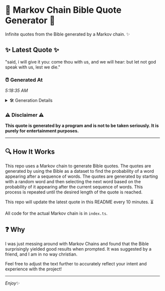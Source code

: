 # 📖 Markov Chain Bible Quote Generator 📖

Infinite quotes from the Bible generated by a Markov chain. ✨

## ✨ Latest Quote ✨
"said, i will give it you: come thou with us, and we will hear: but let not god speak with us, lest we die."

### ⏰ Generated At
*5:18:35 AM*

<details>
    <summary>🛠️ Generation Details</summary>
    <p>
        <strong>🌱 Seed:</strong> said,<br>
        <strong>🔄 Iterations:</strong> 23<br>
        <strong>📜 Context History:</strong><br>[ said, ]: i<br>[ said,, i ]: will<br>[ said,, i, will ]: give<br>[ said,, i, will, give ]: it<br>[ said,, i, will, give, it ]: you:<br>[ said,, i, will, give, it, you: ]: come<br>[ i, will, give, it, you:, come ]: thou<br>[ will, give, it, you:, come, thou ]: with<br>[ give, it, you:, come, thou, with ]: us,<br>[ it, you:, come, thou, with, us, ]: and<br>[ you:, come, thou, with, us,, and ]: we<br>[ come, thou, with, us,, and, we ]: will<br>[ thou, with, us,, and, we, will ]: hear:<br>[ with, us,, and, we, will, hear: ]: but<br>[ us,, and, we, will, hear:, but ]: let<br>[ and, we, will, hear:, but, let ]: not<br>[ we, will, hear:, but, let, not ]: god<br>[ will, hear:, but, let, not, god ]: speak<br>[ hear:, but, let, not, god, speak ]: with<br>[ but, let, not, god, speak, with ]: us,<br>[ let, not, god, speak, with, us, ]: lest<br>[ not, god, speak, with, us,, lest ]: we<br>[ god, speak, with, us,, lest, we ]: die.<br>
    </p>
</details>

### ⚠️ Disclaimer ⚠️
**This quote is generated by a program and is not to be taken seriously. It is purely for entertainment purposes.**

---

## 🔍 How It Works

This repo uses a Markov chain to generate Bible quotes. The quotes are generated by using the Bible as a dataset to find the probability of a word appearing after a sequence of words. The quotes are generated by starting with a random word and then selecting the next word based on the probability of it appearing after the current sequence of words. This process is repeated until the desired length of the quote is reached.

This repo will update the latest quote in this README every 10 minutes. ⏳

All code for the actual Markov chain is in `index.ts`.

## ❓ Why

I was just messing around with Markov Chains and found that the Bible surprisingly yielded good results when prompted. 
It was suggested by a friend, and I am in no way christian.

Feel free to adjust the text further to accurately reflect your intent and experience with the project!

---

*Enjoy*✨
